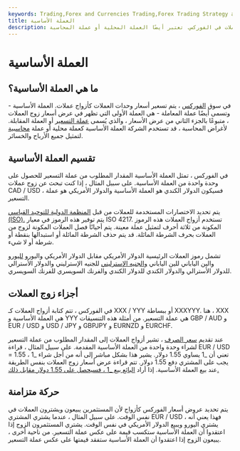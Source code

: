 ```yaml
---
keywords: Trading,Forex and Currencies Trading,Forex Trading Strategy and Education,Strategy and Education
title: العملة الأساسية
description: أول عملة مسعرة في زوج عملات في الفوركس. تعتبر أيضًا العملة المحلية أو عملة المحاسبة.
---
```


# العملة الأساسية
## ما هي العملة الأساسية؟

في سوق [الفوركس](/forex) ، يتم تسعير أسعار وحدات العملات كأزواج عملات. العملة الأساسية - وتسمى أيضًا عملة المعاملة - هي العملة الأولى التي تظهر في عرض أسعار زوج العملات ، متبوعًا بالجزء الثاني من عرض الأسعار ، والذي يُسمى [عملة التسعير](/quotecurrency) أو العملة المقابلة. لأغراض المحاسبة ، قد تستخدم الشركة العملة الأساسية كعملة محلية أو عملة [محاسبية](/accounting-currency) لتمثيل جميع الأرباح والخسائر.

## تقسيم العملة الأساسية

في الفوركس ، تمثل العملة الأساسية المقدار المطلوب من عملة التسعير للحصول على وحدة واحدة من العملة الأساسية. على سبيل المثال ، إذا كنت تبحث عن زوج عملات CAD / USD ، فسيكون الدولار الكندي هو العملة الأساسية والدولار الأمريكي هو عملة التسعير.

يتم تحديد الاختصارات المستخدمة للعملات من قبل [المنظمة الدولية للتوحيد القياسي (ISO).](/international-organization-for-standardization-iso) يتم توفير هذه الرموز في معيار ISO 4217. تستخدم أزواج العملات هذه الرموز المكونة من ثلاثة أحرف لتمثيل عملة معينة. يتم أحيانًا فصل العملات المكونة لزوج من العملات بحرف الشرطة المائلة. قد يتم حذف الشرطة المائلة أو استبدالها بنقطة أو شرطة أو لا شيء.

تشمل رموز العملات الرئيسية الدولار الأمريكي مقابل الدولار الأمريكي واليورو [لليورو](/euro) والين الياباني للين الياباني [والجنيه الإسترليني](/gbp) للجنيه الإسترليني والدولار الأسترالي للدولار الأسترالي والدولار الكندي للدولار الكندي والفرنك السويسري للفرنك السويسري.

## أجزاء زوج العملات

في الفوركس ، تتم كتابة أزواج العملات كـ XXX / YYY أو ببساطة XXXYYY. هنا ، XXX هي العملة الأساسية و YYY هي عملة التسعير. من أمثلة هذه التنسيقات GBP / AUD و EUR / USD و USD / JPY و GBPJPY و EURNZD و EURCHF.

عند تقديم [سعر الصرف](/exchangerate) ، تشير أزواج العملات إلى المقدار المطلوب من عملة التسعير لشراء وحدة واحدة من العملة الأساسية المقدمة. على سبيل المثال ، قراءة EUR / USD = 1.55 تعني أن _1 يساوي 1.55 دولار. يشير هذا بشكل مباشر إلى أنه من أجل شراء _1 ، يجب على المشتري دفع 1.55 دولار. تتم قراءة عرض أسعار زوج العملات بنفس الطريقة عند بيع العملة الأساسية. إذا أراد [البائع بيع _1 ، فسيحصل على 1.55 دولار مقابل ذلك.](/seller)

## حركة متزامنة

يتم تحديد عروض أسعار الفوركس كأزواج لأن المستثمرين يبيعون ويشترون العملات في نفس الوقت. على سبيل المثال ، عندما يشتري المشتري EUR / USD ، فهذا يعني أنه يشتري اليورو ويبيع الدولار الأمريكي في نفس الوقت. يشتري المستثمرون الزوج إذا اعتقدوا أن العملة الأساسية ستكسب قيمة على عكس عملة التسعير. من ناحية أخرى ، يبيعون الزوج إذا اعتقدوا أن العملة الأساسية ستفقد قيمتها على عكس عملة التسعير.

